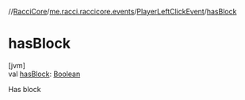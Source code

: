 //[RacciCore](../../../index.md)/[me.racci.raccicore.events](../index.md)/[PlayerLeftClickEvent](index.md)/[hasBlock](has-block.md)

# hasBlock

[jvm]\
val [hasBlock](has-block.md): [Boolean](https://kotlinlang.org/api/latest/jvm/stdlib/kotlin/-boolean/index.html)

Has block

